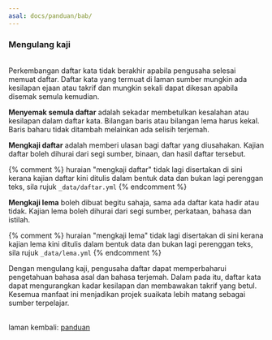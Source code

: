 ```yaml
---
asal: docs/panduan/bab/
---
```


### Mengulang kaji

&nbsp;  
Perkembangan daftar kata tidak berakhir apabila pengusaha
selesai memuat daftar. Daftar kata yang termuat di laman
sumber mungkin ada kesilapan ejaan atau takrif dan mungkin
sekali dapat dikesan apabila disemak semula kemudian.

**Menyemak semula daftar** adalah sekadar membetulkan
kesalahan atau kesilapan dalam daftar kata. Bilangan baris
atau bilangan lema harus kekal. Baris baharu tidak ditambah
melainkan ada selisih terjemah.

**Mengkaji daftar** adalah memberi ulasan bagi daftar yang
diusahakan. Kajian daftar boleh dihurai dari segi sumber,
binaan, dan hasil daftar tersebut.

{% comment %}
huraian "mengkaji daftar" tidak lagi disertakan di sini
kerana kajian daftar kini ditulis dalam bentuk data dan
bukan lagi perenggan teks, sila rujuk `_data/daftar.yml`
{% endcomment %}

**Mengkaji lema** boleh dibuat begitu sahaja, sama ada
daftar kata hadir atau tidak. Kajian lema boleh dihurai
dari segi sumber, perkataan, bahasa dan istilah.

{% comment %}
huraian "mengkaji lema" tidak lagi disertakan di sini
kerana kajian lema kini ditulis dalam bentuk data dan
bukan lagi perenggan teks, sila rujuk `_data/lema.yml`
{% endcomment %}

Dengan mengulang kaji, pengusaha daftar dapat memperbaharui
pengetahuan bahasa asal dan bahasa terjemah. Dalam pada itu,
daftar kata dapat mengurangkan kadar kesilapan dan
membawakan takrif yang betul. Kesemua manfaat ini menjadikan
projek suaikata lebih matang sebagai sumber terpelajar.

&nbsp;  
laman kembali: [panduan][0]

  [0]: ../index.md
